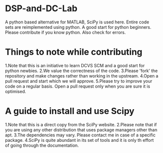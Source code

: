 DSP-and-DC-Lab
==============

A python based alternative for MATLAB, SciPy is used here. Entire code sets are reimplemented using python. A good start for python beginners. Please contribute if you know python. Also check for errors.
# Things to note while contributing
1.Note that this is an initiative to learn DCVS SCM and a good start for python newbies.
2.We value the correctness of the code.
3.Please 'fork' the repository and make changes rather than working in the upstream.
4.Open a pull request and start which we will approve.
5.Please try to improve your code on a regular basis. Open a pull request only
when you are sure it is optimised.
# A guide to install and use Scipy
1.Note that this is a direct copy from the SciPy website. 
2.Please note that if you
are using any other distribution that uses package managers other than apt. 
3.The dependencies may vary. Please contact me in case of a specific package.
4.SciPy is quite abundant in its set of tools and it is only th effort of going
through the documentation.

